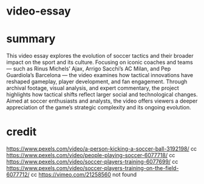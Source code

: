 # video-essay

# summary
This video essay explores the evolution of soccer tactics and their broader impact on the sport and its culture. Focusing on iconic coaches and teams — such as Rinus Michels’ Ajax, Arrigo Sacchi’s AC Milan, and Pep Guardiola’s Barcelona — the video examines how tactical innovations have reshaped gameplay, player development, and fan engagement. Through archival footage, visual analysis, and expert commentary, the project highlights how tactical shifts reflect larger social and technological changes. Aimed at soccer enthusiasts and analysts, the video offers viewers a deeper appreciation of the game’s strategic complexity and its ongoing evolution.

# credit
https://www.pexels.com/video/a-person-kicking-a-soccer-ball-3192198/ cc
https://www.pexels.com/video/people-playing-soccer-6077718/ cc
https://www.pexels.com/video/soccer-players-training-6077699/ cc
https://www.pexels.com/video/soccer-players-training-on-the-field-6077712/ cc
https://vimeo.com/21258560 not found
